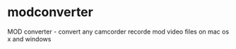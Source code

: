 modconverter
============

MOD converter - convert any camcorder recorde mod video files on mac os x and windows
